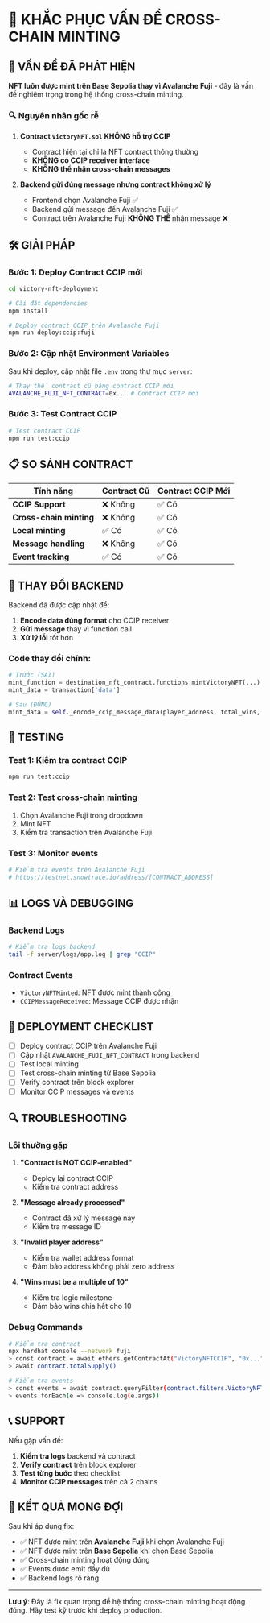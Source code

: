 # 🔧 KHẮC PHỤC VẤN ĐỀ CROSS-CHAIN MINTING

## 🚨 VẤN ĐỀ ĐÃ PHÁT HIỆN

**NFT luôn được mint trên Base Sepolia thay vì Avalanche Fuji** - đây là vấn đề nghiêm trọng trong hệ thống cross-chain minting.

### 🔍 Nguyên nhân gốc rễ

1. **Contract `VictoryNFT.sol` KHÔNG hỗ trợ CCIP**
   - Contract hiện tại chỉ là NFT contract thông thường
   - **KHÔNG có CCIP receiver interface**
   - **KHÔNG thể nhận cross-chain messages**

2. **Backend gửi đúng message nhưng contract không xử lý**
   - Frontend chọn Avalanche Fuji ✅
   - Backend gửi message đến Avalanche Fuji ✅
   - Contract trên Avalanche Fuji **KHÔNG THỂ** nhận message ❌

## 🛠️ GIẢI PHÁP

### Bước 1: Deploy Contract CCIP mới

```bash
cd victory-nft-deployment

# Cài đặt dependencies
npm install

# Deploy contract CCIP trên Avalanche Fuji
npm run deploy:ccip:fuji
```

### Bước 2: Cập nhật Environment Variables

Sau khi deploy, cập nhật file `.env` trong thư mục `server`:

```bash
# Thay thế contract cũ bằng contract CCIP mới
AVALANCHE_FUJI_NFT_CONTRACT=0x... # Contract CCIP mới
```

### Bước 3: Test Contract CCIP

```bash
# Test contract CCIP
npm run test:ccip
```

## 📋 SO SÁNH CONTRACT

| Tính năng | Contract Cũ | Contract CCIP Mới |
|-----------|-------------|-------------------|
| **CCIP Support** | ❌ Không | ✅ Có |
| **Cross-chain minting** | ❌ Không | ✅ Có |
| **Local minting** | ✅ Có | ✅ Có |
| **Message handling** | ❌ Không | ✅ Có |
| **Event tracking** | ✅ Có | ✅ Có |

## 🔧 THAY ĐỔI BACKEND

Backend đã được cập nhật để:

1. **Encode data đúng format** cho CCIP receiver
2. **Gửi message** thay vì function call
3. **Xử lý lỗi** tốt hơn

### Code thay đổi chính:

```python
# Trước (SAI)
mint_function = destination_nft_contract.functions.mintVictoryNFT(...)
mint_data = transaction['data']

# Sau (ĐÚNG)
mint_data = self._encode_ccip_message_data(player_address, total_wins, metadata)
```

## 🧪 TESTING

### Test 1: Kiểm tra contract CCIP
```bash
npm run test:ccip
```

### Test 2: Test cross-chain minting
1. Chọn Avalanche Fuji trong dropdown
2. Mint NFT
3. Kiểm tra transaction trên Avalanche Fuji

### Test 3: Monitor events
```bash
# Kiểm tra events trên Avalanche Fuji
# https://testnet.snowtrace.io/address/[CONTRACT_ADDRESS]
```

## 📊 LOGS VÀ DEBUGGING

### Backend Logs
```bash
# Kiểm tra logs backend
tail -f server/logs/app.log | grep "CCIP"
```

### Contract Events
- `VictoryNFTMinted`: NFT được mint thành công
- `CCIPMessageReceived`: Message CCIP được nhận

## 🚀 DEPLOYMENT CHECKLIST

- [ ] Deploy contract CCIP trên Avalanche Fuji
- [ ] Cập nhật `AVALANCHE_FUJI_NFT_CONTRACT` trong backend
- [ ] Test local minting
- [ ] Test cross-chain minting từ Base Sepolia
- [ ] Verify contract trên block explorer
- [ ] Monitor CCIP messages và events

## 🔍 TROUBLESHOOTING

### Lỗi thường gặp

1. **"Contract is NOT CCIP-enabled"**
   - Deploy lại contract CCIP
   - Kiểm tra contract address

2. **"Message already processed"**
   - Contract đã xử lý message này
   - Kiểm tra message ID

3. **"Invalid player address"**
   - Kiểm tra wallet address format
   - Đảm bảo address không phải zero address

4. **"Wins must be a multiple of 10"**
   - Kiểm tra logic milestone
   - Đảm bảo wins chia hết cho 10

### Debug Commands

```bash
# Kiểm tra contract
npx hardhat console --network fuji
> const contract = await ethers.getContractAt("VictoryNFTCCIP", "0x...")
> await contract.totalSupply()

# Kiểm tra events
> const events = await contract.queryFilter(contract.filters.VictoryNFTMinted())
> events.forEach(e => console.log(e.args))
```

## 📞 SUPPORT

Nếu gặp vấn đề:

1. **Kiểm tra logs** backend và contract
2. **Verify contract** trên block explorer
3. **Test từng bước** theo checklist
4. **Monitor CCIP messages** trên cả 2 chains

## 🎯 KẾT QUẢ MONG ĐỢI

Sau khi áp dụng fix:

- ✅ NFT được mint trên **Avalanche Fuji** khi chọn Avalanche Fuji
- ✅ NFT được mint trên **Base Sepolia** khi chọn Base Sepolia
- ✅ Cross-chain minting hoạt động đúng
- ✅ Events được emit đầy đủ
- ✅ Backend logs rõ ràng

---

**Lưu ý**: Đây là fix quan trọng để hệ thống cross-chain minting hoạt động đúng. Hãy test kỹ trước khi deploy production. 